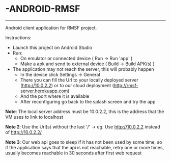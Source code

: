 # -ANDROID-RMSF
-----

Android client application for RMSF project.

Instructions:
* Launch this project on Android Studio
* Run:
    * On emulator or connected device ( Run &rightarrow; Run 'app' )
    * Make a apk and send to external device ( Build &rightarrow; Build APK(s) )
* The application may not reach the server, this will probably happen
    * In the device click Settings &rightarrow; General
    * There you can fill the Url to your locally deployed server (http://10.0.2.2) or to our cloud deployment (http://rmsf-server.herokuapp.com)
    * And the port where it is available
    * After reconfiguring go back to the splash screen and try the app
    
**Note**: The local server address must be 10.0.2.2, this is the address that the VM uses to link to localhost

**Note 2**: Use the Url(s) without the last '/' &rightarrow; eg. Use http://10.0.2.2 instead of http://10.0.2.2/
 
**Note 3**: Our web api goes to sleep if it has not been used by some time, so if the application says that the api is not reachable, retry one or more times, usually becomes reachable in 30 seconds after first web request

    